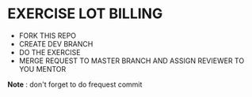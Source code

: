 # EXERCISE LOT BILLING

- FORK THIS REPO
- CREATE DEV BRANCH
- DO THE EXERCISE
- MERGE REQUEST TO MASTER BRANCH AND ASSIGN REVIEWER TO YOU MENTOR

**Note** : don't forget to do frequest commit
